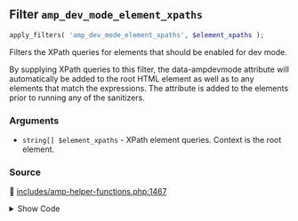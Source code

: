 ## Filter `amp_dev_mode_element_xpaths`

```php
apply_filters( 'amp_dev_mode_element_xpaths', $element_xpaths );
```

Filters the XPath queries for elements that should be enabled for dev mode.

By supplying XPath queries to this filter, the data-ampdevmode attribute will automatically be added to the root HTML element as well as to any elements that match the expressions. The attribute is added to the elements prior to running any of the sanitizers.

### Arguments

* `string[] $element_xpaths` - XPath element queries. Context is the root element.

### Source

:link: [includes/amp-helper-functions.php:1467](/includes/amp-helper-functions.php#L1467)

<details>
<summary>Show Code</summary>

```php
$dev_mode_xpaths = (array) apply_filters( 'amp_dev_mode_element_xpaths', [] );
```

</details>
